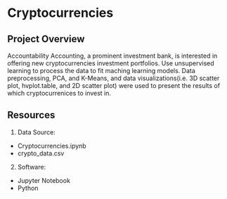 # Cryptocurrencies

## Project Overview
Accountability Accounting, a prominent investment bank, is interested in offering new cryptocurrencies investment portfolios.  Use unsupervised learning to process the data to fit maching learning models. Data preprocessing, PCA, and K-Means, and data visualizations(i.e. 3D scatter plot, hvplot.table, and 2D scatter plot) were used to present the results of which cryptocurrenices to invest in.

## Resources
1. Data Source:
- Cryptocurrencies.ipynb
- crypto_data.csv

2. Software:
- Jupyter Notebook
- Python
